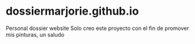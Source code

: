 # dossiermarjorie.github.io
Personal dossier website
Solo creo este proyecto con el fin de promover mis pinturas, un saludo
